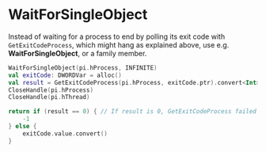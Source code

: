 # WaitForSingleObject

Instead of waiting for a process to end by polling its exit code with `GetExitCodeProcess`, which might hang as explained above, use e.g. **WaitForSingleObject**, or a family member.

```kotlin
WaitForSingleObject(pi.hProcess, INFINITE)
val exitCode: DWORDVar = alloc()
val result = GetExitCodeProcess(pi.hProcess, exitCode.ptr).convert<Int>()
CloseHandle(pi.hProcess)
CloseHandle(pi.hThread)

return if (result == 0) { // If result is 0, GetExitCodeProcess failed
    -1
} else {
    exitCode.value.convert()
}
```

